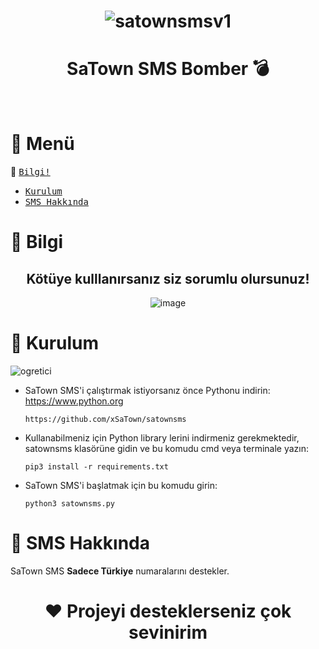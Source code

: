 <div align="center">

# ![satownsmsv1](https://github.com/user-attachments/assets/1e18bae2-369b-4c43-8de0-5af655fc8559)


# SaTown SMS Bomber 💣

​​​​​​</br>

</div>

# 📌 Menü

📌 [<kbd>Bilgi!</kbd>](#bilgi)
- [<kbd>Kurulum</kbd>](#kurulum)
- [<kbd>SMS Hakkında</kbd>](#sms-hakkinda)

# 📌 Bilgi <a name="bilgi"></a>

<div align="center">
  
  ## **Kötüye kulllanırsanız siz sorumlu olursunuz!**
  ![image](https://github.com/user-attachments/assets/1caac044-8e34-4696-af36-d02d2a0c366c)

</div>

# 📌 Kurulum <a name="kurulum"></a>

![ogretici](https://github.com/user-attachments/assets/fbd06cbd-0b9e-48be-accf-8ff2ac1c056b)

- SaTown SMS'i çalıştırmak istiyorsanız önce Pythonu indirin: https://www.python.org


  ```
  https://github.com/xSaTown/satownsms
  ```
  
- Kullanabilmeniz için Python library lerini indirmeniz gerekmektedir, satownsms klasörüne gidin ve bu komudu cmd veya terminale yazın:  


    ```
    pip3 install -r requirements.txt
    ```

- SaTown SMS'i başlatmak için bu komudu girin:


  ```
  python3 satownsms.py
  ```

# 📌 SMS Hakkında <a name="sms-hakkinda"></a>

SaTown SMS **Sadece Türkiye** numaralarını destekler.


<div align="center">
  
# ❤️ Projeyi desteklerseniz çok sevinirim

</div>
